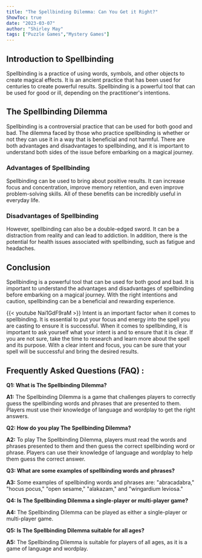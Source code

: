 ```yaml
---
title: "The Spellbinding Dilemma: Can You Get it Right?"
ShowToc: true 
date: "2023-03-07"
author: "Shirley May" 
tags: ["Puzzle Games","Mystery Games"]
---
```

## Introduction to Spellbinding

Spellbinding is a practice of using words, symbols, and other objects to create magical effects. It is an ancient practice that has been used for centuries to create powerful results. Spellbinding is a powerful tool that can be used for good or ill, depending on the practitioner's intentions.

## The Spellbinding Dilemma

Spellbinding is a controversial practice that can be used for both good and bad. The dilemma faced by those who practice spellbinding is whether or not they can use it in a way that is beneficial and not harmful. There are both advantages and disadvantages to spellbinding, and it is important to understand both sides of the issue before embarking on a magical journey.

### Advantages of Spellbinding

Spellbinding can be used to bring about positive results. It can increase focus and concentration, improve memory retention, and even improve problem-solving skills. All of these benefits can be incredibly useful in everyday life.

### Disadvantages of Spellbinding

However, spellbinding can also be a double-edged sword. It can be a distraction from reality and can lead to addiction. In addition, there is the potential for health issues associated with spellbinding, such as fatigue and headaches.

## Conclusion

Spellbinding is a powerful tool that can be used for both good and bad. It is important to understand the advantages and disadvantages of spellbinding before embarking on a magical journey. With the right intentions and caution, spellbinding can be a beneficial and rewarding experience.

{{< youtube Nai1GdF9raM >}} 
Intent is an important factor when it comes to spellbinding. It is essential to put your focus and energy into the spell you are casting to ensure it is successful. When it comes to spellbinding, it is important to ask yourself what your intent is and to ensure that it is clear. If you are not sure, take the time to research and learn more about the spell and its purpose. With a clear intent and focus, you can be sure that your spell will be successful and bring the desired results.

## Frequently Asked Questions (FAQ) :
**Q1: What is The Spellbinding Dilemma?**

**A1:** The Spellbinding Dilemma is a game that challenges players to correctly guess the spellbinding words and phrases that are presented to them. Players must use their knowledge of language and wordplay to get the right answers. 

**Q2: How do you play The Spellbinding Dilemma?**

**A2:** To play The Spellbinding Dilemma, players must read the words and phrases presented to them and then guess the correct spellbinding word or phrase. Players can use their knowledge of language and wordplay to help them guess the correct answer. 

**Q3: What are some examples of spellbinding words and phrases?**

**A3:** Some examples of spellbinding words and phrases are: "abracadabra," "hocus pocus," "open sesame," "alakazam," and "wingardium leviosa." 

**Q4: Is The Spellbinding Dilemma a single-player or multi-player game?**

**A4:** The Spellbinding Dilemma can be played as either a single-player or multi-player game. 

**Q5: Is The Spellbinding Dilemma suitable for all ages?**

**A5:** The Spellbinding Dilemma is suitable for players of all ages, as it is a game of language and wordplay.





